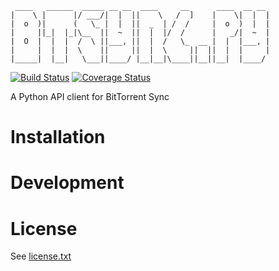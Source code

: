      ____   ______  _____ __ __  ____     __      ____  __ __ 
    |    \ |      |/ ___/|  |  ||    \   /  ]    |    \|  |  |
    |  o  )|      (   \_ |  |  ||  _  | /  /     |  o  )  |  |
    |     ||_|  |_|\__  ||  ~  ||  |  |/  /      |   _/|  ~  |
    |  O  |  |  |  /  \ ||___, ||  |  /   \_  __ |  |  |___, |
    |     |  |  |  \    ||     ||  |  \     ||  ||  |  |     |
    |_____|  |__|   \___||____/ |__|__|\____||__||__|  |____/ 
                                                          

[![Build Status](https://travis-ci.org/kevinjqiu/btsync.py.png?branch=master)](https://travis-ci.org/kevinjqiu/btsync.py)
[![Coverage Status](https://coveralls.io/repos/kevinjqiu/btsync.py/badge.png?branch=master)](https://coveralls.io/r/kevinjqiu/btsync.py?branch=master)

A Python API client for BitTorrent Sync


Installation
============


Development
===========


License
=======

See [license.txt](license.txt)

